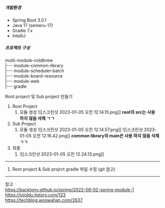 ##### 개발환경
- Spring Boot 3.0.1
- Java 17 (semeru-17)
- Gradle 7.x
- IntelliJ

##### 프로젝트 구성
multi-module-coldbrew<br>
|--- module-common-library<br>
|--- module-scheduler-batch<br>
|--- module-board-resource<br>
|--- module-web<br>
|--- gradle<br>

Root project 및 Sub project 만들기
1. Root Project
    1. 모듈 생성
       ![[스크린샷 2023-01-05 오전 12.14.15.png]]
       **root의  src는 사용 하지 않음 삭제 ㄱㄱ**
2. Sub Project
    1. 모듈 생성
       ![[스크린샷 2023-01-05 오전 12.14.57.png]]
       ![[스크린샷 2023-01-05 오전 12.16.42.png]]
       **common library의  main은 사용 하지 않음 삭제 ㄱㄱ**
3. 최종
    1. ![[스크린샷 2023-01-05 오전 12.24.13.png]]

---
1. Root project & Sub projrct gradle 파일 수정 (git 참고)

---

참고<br>
https://backtony.github.io/spring/2022-06-02-spring-module-1
<br>
https://jojoldu.tistory.com/123
<br>
https://techblog.woowahan.com/2637